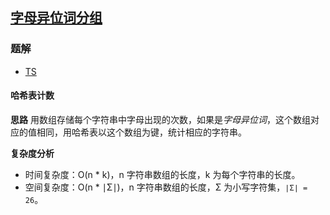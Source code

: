 ## [字母异位词分组](https://leetcode-cn.com/problems/group-anagrams/)
### 题解
+ [TS](../../ts/128/49.ts)

#### 哈希表计数
**思路**
用数组存储每个字符串中字母出现的次数，如果是*字母异位词*，这个数组对应的值相同，用哈希表以这个数组为键，统计相应的字符串。

**复杂度分析**
+ 时间复杂度：O(n * k)，n 字符串数组的长度，k 为每个字符串的长度。
+ 空间复杂度：O(n * ∣Σ∣)，n 字符串数组的长度，Σ 为小写字符集，`∣Σ∣ = 26`。